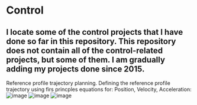 # Control
I locate some of the control projects that I have done so far in this repository. This repository does not contain all of the control-related projects, but some of them. 
I am gradually adding my projects done since 2015. 
---
Reference profile trajectory planning. Defining the reference profile trajectory using firs princples equations for: Position, Velocity, Acceleration:
![image](https://github.com/user-attachments/assets/64e9c8f5-8414-4fe9-bc26-9ff33b9c441e)
![image](https://github.com/user-attachments/assets/a4a54358-9c83-4ccd-8460-432d5d38a87d)
![image](https://github.com/user-attachments/assets/8b7957c5-3845-4cfb-9751-6024213a359a)






